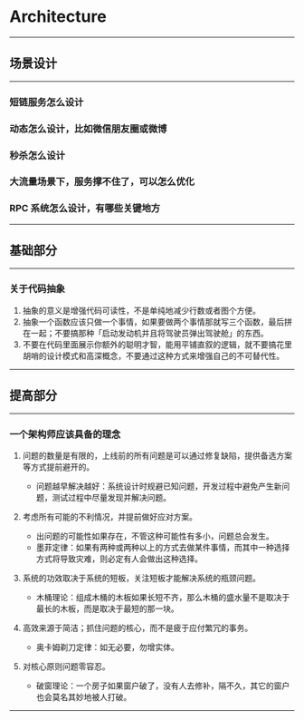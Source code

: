 # Architecture

---

## 场景设计

---

### 短链服务怎么设计

### 动态怎么设计，比如微信朋友圈或微博

### 秒杀怎么设计

### 大流量场景下，服务撑不住了，可以怎么优化

### RPC 系统怎么设计，有哪些关键地方

---

## 基础部分

---

### 关于代码抽象

1. 抽象的意义是增强代码可读性，不是单纯地减少行数或者图个方便。
2. 抽象一个函数应该只做一个事情，如果要做两个事情那就写三个函数，最后拼在一起；不要搞那种「启动发动机并且将驾驶员弹出驾驶舱」的东西。
3. 不要在代码里面展示你额外的聪明才智，能用平铺直叙的逻辑，就不要搞花里胡哨的设计模式和高深概念，不要通过这种方式来增强自己的不可替代性。

---

## 提高部分

---

### 一个架构师应该具备的理念

1. 问题的数量是有限的，上线前的所有问题是可以通过修复缺陷，提供备选方案等方式提前避开的。
    - 问题越早解决越好：系统设计时规避已知问题，开发过程中避免产生新问题，测试过程中尽量发现并解决问题。


2. 考虑所有可能的不利情况，并提前做好应对方案。
    - 出问题的可能性如果存在，不管这种可能性有多小，问题总会发生。
    - 墨菲定律：如果有两种或两种以上的方式去做某件事情，而其中一种选择方式将导致灾难，则必定有人会做出这种选择。


3. 系统的功效取决于系统的短板，关注短板才能解决系统的瓶颈问题。
    - 木桶理论：组成木桶的木板如果长短不齐，那么木桶的盛水量不是取决于最长的木板，而是取决于最短的那一块。


4. 高效来源于简洁；抓住问题的核心，而不是疲于应付繁冗的事务。
    - 奥卡姆剃刀定律：如无必要，勿增实体。


5. 对核心原则问题零容忍。
    - 破窗理论：一个房子如果窗户破了，没有人去修补，隔不久，其它的窗户也会莫名其妙地被人打破。

---













